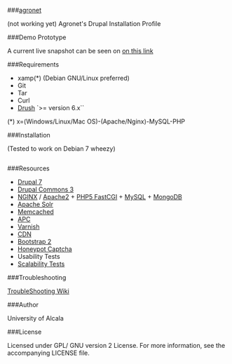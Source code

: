 ###[agronet](#)

(not working yet)
Agronet's Drupal Installation Profile

###Demo Prototype

A current live snapshot can be seen on [on this link](http://agronet.appgee.net)

###Requirements

- xamp(*) (Debian GNU/Linux preferred)
- Git
- Tar
- Curl
- [Drush](//github.com/drush-ops/drush) `>= version 6.x``


(*) x=(Windows/Linux/Mac OS)-(Apache/Nginx)-MySQL-PHP

    
###Installation  


(Tested to work on Debian 7 wheezy)

```

```
     

###Resources

- [Drupal 7](https://drupal.org/drupal-7.0)
- [Drupal Commons 3](http://www.acquia.com/demo-drupal-commons-3)
- [NGINX]() / [Apache2]() + [PHP5 FastCGI]() + [MySQL]() + [MongoDB]()
- [Apache Solr](http://lucene.apache.org/solr/)
- [Memcached](http://memcached.org/)
- [APC](http://en.wikipedia.org/wiki/List_of_PHP_accelerators)
- [Varnish](https://www.varnish-cache.org/)
- [CDN](http://en.wikipedia.org/wiki/Content_delivery_network)
- [Bootstrap 2](http://getbootstrap.com/2.3.2/)
- [Honeypot Captcha](http://en.wikipedia.org/wiki/Honeypot_(computing))
- Usability Tests
- [Scalability Tests](https://github.com/julianromerajuarez/apachesolr-benchs)


###Troubleshooting

[TroubleShooting Wiki](https://github.com/julianromera/agronet/wiki/Troubleshooting)

###Author

University of Alcala

###License

Licensed under GPL/ GNU version 2 License. For more information, 
see the accompanying LICENSE file.  


